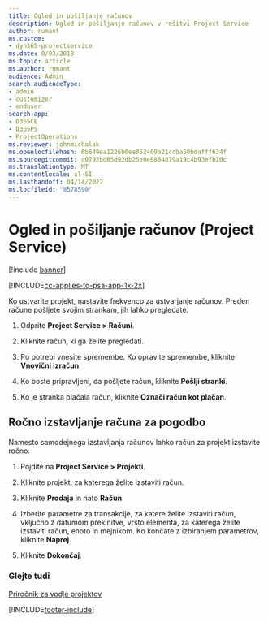```yaml
---
title: Ogled in pošiljanje računov
description: Ogled in pošiljanje računov v rešitvi Project Service
author: rumant
ms.custom:
- dyn365-projectservice
ms.date: 8/03/2018
ms.topic: article
ms.author: rumant
audience: Admin
search.audienceType:
- admin
- customizer
- enduser
search.app:
- D365CE
- D365PS
- ProjectOperations
ms.reviewer: johnmichalak
ms.openlocfilehash: 6b649ea1226b0ee052409a21ccba50bdafff634f
ms.sourcegitcommit: c0792bd65d92db25e0e8864879a19c4b93efb10c
ms.translationtype: MT
ms.contentlocale: sl-SI
ms.lasthandoff: 04/14/2022
ms.locfileid: "8578590"
---
```

# <a name="view-and-send-invoices-project-service"></a>Ogled in pošiljanje računov (Project Service)

[!include [banner](../includes/psa-now-project-operations.md)]

[!INCLUDE[cc-applies-to-psa-app-1x-2x](../includes/cc-applies-to-psa-app-1x-2x.md)]

Ko ustvarite projekt, nastavite frekvenco za ustvarjanje računov. Preden račune pošljete svojim strankam, jih lahko pregledate.  
  
1.  Odprite **Project Service > Računi**.  
  
2.  Kliknite račun, ki ga želite pregledati.  
  
3.  Po potrebi vnesite spremembe. Ko opravite spremembe, kliknite **Vnovični izračun**.  
  
4.  Ko boste pripravljeni, da pošljete račun, kliknite **Pošlji stranki**.  
  
5.  Ko je stranka plačala račun, kliknite **Označi račun kot plačan**.  
  
## <a name="manually-invoice-a-contract"></a>Ročno izstavljanje računa za pogodbo  
 Namesto samodejnega izstavljanja računov lahko račun za projekt izstavite ročno.  
  
1.  Pojdite na **Project Service > Projekti**.  
  
2.  Kliknite projekt, za katerega želite izstaviti račun.  
  
3.  Kliknite **Prodaja** in nato **Račun**.  
  
4.  Izberite parametre za transakcije, za katere želite izstaviti račun, vključno z datumom prekinitve, vrsto elementa, za katerega želite izstaviti račun, enoto in mejnikom. Ko končate z izbiranjem parametrov, kliknite **Naprej**.  
  
5.  Kliknite **Dokončaj**.  
  
### <a name="see-also"></a>Glejte tudi  
 [Priročnik za vodje projektov](../psa/project-manager-guide.md)


[!INCLUDE[footer-include](../includes/footer-banner.md)]
